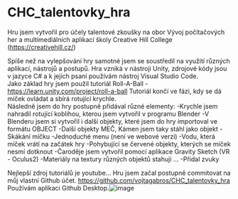# CHC_talentovky_hra
Hru jsem vytvořil pro účely talentové zkoušky na obor Vývoj počítačových her a multimediálních aplikací školy Creative Hill College (https://creativehill.cz/)

Spíše než na vylepšování hry samotné jsem se soustředil na využití různých aplikací,   nástrojů a postupů.   Hra vzniká v nástroji Unity, zdrojové kódy jsou v jazyce C# a k jejich psaní používám nástroj Visual Studio Code.     
Jako základ hry jsem použil tutoriál Roll-A-Ball - https://learn.unity.com/project/roll-a-ball Tutoriál končí ve fázi, kdy se dá míček ovládat a sbírá rotující krychle.      
Následně jsem do hry postupně přidával různé elementy:
  -Krychle jsem nahradil rotující koblihou, kterou jsem vytvořil v programu Blender 
  -V Blenderu jsem si vytvořil i další objekty, které jsem do hry importoval ve formátu OBJECT 
  -Další objekty MEČ, Kámen jsem taky stáhl jako objekt
  -Skákání míčku
  -Jednoduché menu (není ve webové verzi)
  -Vodu, která míček vrátí na začátek hry
  -Pohybující se červené objekty, kterých se míček nesmí dotknout 
  -Čaroděje jsem vytvořil pomocí aplikace Gravity Sketch (VR - Oculus2)
  -Materiály na textury různých objektů stahuji ...
  -Přidal zvuky

Nejlepší zdroj tutoriálů je youtube…
Hru jsem začal postupně commitovat na můj vlastní Github účet. https://github.com/vojtagabros/CHC_talentovky_hra Používám aplikaci Github Desktop.![image](https://user-images.githubusercontent.com/80451481/146416240-d2ac107c-14a2-4a9a-8c84-dbf769e57a38.png)
